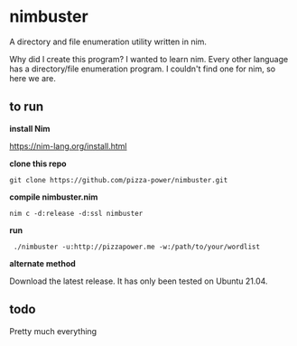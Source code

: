 # nimbuster
A directory and file enumeration utility written in nim.

Why did I create this program? I wanted to learn nim. Every other language has a directory/file enumeration program. I couldn't find one for nim, so here we are. 

## to run

**install Nim**

https://nim-lang.org/install.html

**clone this repo**

```git clone https://github.com/pizza-power/nimbuster.git```

**compile nimbuster.nim**

```nim c -d:release -d:ssl nimbuster```

**run**

``` ./nimbuster -u:http://pizzapower.me -w:/path/to/your/wordlist```

**alternate method**

Download the latest release. It has only been tested on Ubuntu 21.04. 

## todo

Pretty much everything

